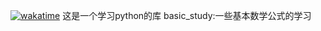 [![wakatime](https://wakatime.com/badge/user/514682f6-4fc3-44d3-8cd8-821a014aba02/project/165a5ca1-bd43-4f58-822f-e41aad6c27fd.svg)](https://wakatime.com/badge/user/514682f6-4fc3-44d3-8cd8-821a014aba02/project/165a5ca1-bd43-4f58-822f-e41aad6c27fd)
这是一个学习python的库
basic_study:一些基本数学公式的学习

